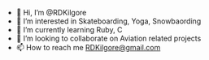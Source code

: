 - 👋 Hi, I’m @RDKilgore
- 👀 I’m interested in Skateboarding, Yoga, Snowbaording
- 🌱 I’m currently learning Ruby, C
- 💞️ I’m looking to collaborate on Aviation related projects
- 📫 How to reach me RDKilgore@gmail.com

<!---
RDKilgore/RDKilgore is a ✨ special ✨ repository because its `README.md` (this file) appears on your GitHub profile.
You can click the Preview link to take a look at your changes.
--->
